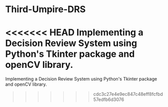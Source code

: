 # Third-Umpire-DRS
<<<<<<< HEAD
Implementing a Decision Review System using Python's Tkinter package and openCV library.
=======
Implementing a Decision Review System using Python's Tkinter package and openCV library.
>>>>>>> cdc3c27e4e9ec847c48eff8fcfbd57edfb6d3076
